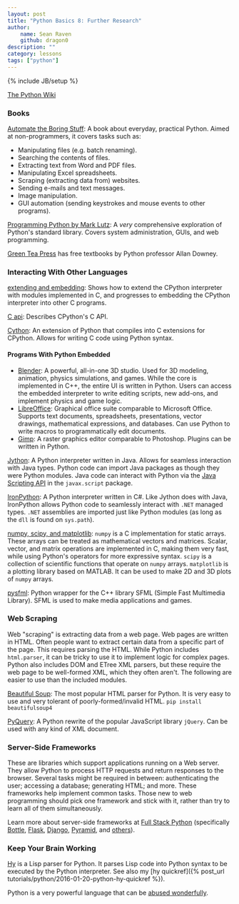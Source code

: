 ```yaml
---
layout: post
title: "Python Basics 8: Further Research"
author:
    name: Sean Raven
    github: dragon0
description: ""
category: lessons
tags: ["python"]
---
```

{% include JB/setup %}

[The Python Wiki](https://wiki.python.org/moin/)

### Books

[Automate the Boring Stuff](https://automatetheboringstuff.com/): A book about
everyday, practical Python.
Aimed at non-programmers, it covers tasks such as:

- Manipulating files (e.g. batch renaming).
- Searching the contents of files.
- Extracting text from Word and PDF files.
- Manipulating Excel spreadsheets.
- Scraping (extracting data from) websites.
- Sending e-mails and text messages.
- Image manipulation.
- GUI automation (sending keystrokes and mouse events to other programs).

[Programming Python by Mark Lutz](http://shop.oreilly.com/product/9780596158118.do):
A *very* comprehensive exploration of Python's standard library.
Covers system administration, GUIs, and web programming.

[Green Tea Press](http://greenteapress.com/) has free textbooks by Python
professor Allan Downey.

### Interacting With Other Languages

[extending and embedding](https://docs.python.org/3/extending/index.html): Shows
how to extend the CPython interpreter with modules implemented in C, and
progresses to embedding the CPython interpreter into other C programs.

[C api](https://docs.python.org/3/c-api/index.html):
Describes CPython's C API.

[Cython](http://cython.org/):
An extension of Python that compiles into C extensions for CPython.
Allows for writing C code using Python syntax.

#### Programs With Python Embedded

- [Blender](http://blender.org/): A powerful, all-in-one 3D studio.
  Used for 3D modeling, animation, physics simulations, and games.
  While the core is implemented in C++, the entire UI is written in Python.
  Users can access the embedded interpreter to write editing scripts, new
  add-ons, and implement physics and game logic.
- [LibreOffice](http://www.libreoffice.org/): Graphical office suite comparable
  to Microsoft Office.
  Supports text documents, spreadsheets, presentations, vector drawings,
  mathematical expressions, and databases.
  Can use Python to write macros to programmatically edit documents.
- [Gimp](http://www.gimp.org/):
  A raster graphics editor comparable to Photoshop.
  Plugins can be written in Python.


[Jython](http://www.jython.org/):
A Python interpreter written in Java.
Allows for seamless interaction with Java types.
Python code can import Java packages as though they were Python modules.
Java code can interact with Python via the
[Java Scripting API](https://today.java.net/pub/a/today/2006/04/11/scripting-for-java-platform.html)
in the `javax.script` package.

[IronPython](http://ironpython.net/):
A Python interpreter written in C#.
Like Jython does with Java, IronPython allows Python code to seamlessly interact
with `.NET` managed types.
`.NET` assemblies are imported just like Python modules (as long as the `dll`
is found on `sys.path`).

[numpy, scipy, and matplotlib](http://scipy.org/):
`numpy` is a C implementation for static arrays.
These arrays can be treated as mathematical vectors and matrices.
Scalar, vector, and matrix operations are implemented in C, making them very
fast, while using Python's operators for more expressive syntax.
`scipy` is a collection of scientific functions that operate on `numpy` arrays.
`matplotlib` is a plotting library based on MATLAB.
It can be used to make 2D and 3D plots of `numpy` arrays.

[pysfml](http://www.python-sfml.org/):
Python wrapper for the C++ library SFML (Simple Fast Multimedia Library).
SFML is used to make media applications and games.

### Web Scraping

Web "scraping" is extracting data from a web page.
Web pages are written in HTML.
Often people want to extract certain data from a specific part of the page.
This requires parsing the HTML.
While Python includes `html.parser`, it can be tricky to use it to implement
logic for complex pages.
Python also includes DOM and ETree XML parsers, but these require the web page
to be well-formed XML, which they often aren't.
The following are easier to use than the included modules.

[Beautiful Soup](http://www.crummy.com/software/BeautifulSoup/):
The most popular HTML parser for Python.
It is very easy to use and very tolerant of poorly-formed/invalid HTML.
`pip install beautifulsoup4`

[PyQuery](https://pythonhosted.org/pyquery/):
A Python rewrite of the popular JavaScript library `jQuery`.
Can be used with any kind of XML document.

### Server-Side Frameworks

These are libraries which support applications running on a Web server.
They allow Python to process HTTP requests and return responses to the browser.
Several tasks might be required in between: authenticating the user; accessing
a database; generating HTML; and more.
These frameworks help implement common tasks.
Those new to web programming should pick one framework and stick with it, rather
than try to learn all of them simultaneously.

Learn more about server-side frameworks at
[Full Stack Python](http://fullstackpython.com/)
(specifically
[Bottle](http://www.fullstackpython.com/bottle.html),
[Flask](http://www.fullstackpython.com/flask.html),
[Django](http://www.fullstackpython.com/django.html),
[Pyramid](http://www.fullstackpython.com/pyramid.html),
and [others](http://www.fullstackpython.com/other-web-frameworks.html)).

### Keep Your Brain Working

[Hy](http://hylang.org/) is a Lisp parser for Python.
It parses Lisp code into Python syntax to be executed by the Python interpreter.
See also my [hy quickref]({% post_url tutorials/python/2016-01-20-python-hy-quickref %}).

Python is a very powerful language that can be
[abused wonderfully](http://www.kr41.net/2013/05-19-obscene_python.html).

